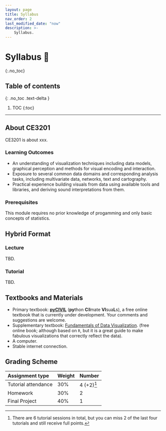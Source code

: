 ```yaml
---
layout: page
title: Syllabus
nav_order: 2
last_modified_date: "now"
description: >-
    Syllabus.
---
```


# Syllabus 📖
{:.no_toc}

## Table of contents
{: .no_toc .text-delta }

1. TOC
{:toc}

---

## About CE3201

CE3201 is about xxx.

### Learning Outcomes
- An understanding of visualization techniques including data models, graphical perception and methods for visual encoding and interaction.
- Exposure to several common data domains and corresponding analysis tasks, including multivariate data, networks, text and cartography.
- Practical experience building visuals from data using available tools and libraries, and deriving sound interpretations from them.

### Prerequisites
This module requires no prior knowledge of progamming and only basic concepts of statistics. 

## Hybrid Format
### Lecture
TBD. 

### Tutorial
TBD.

## Textbooks and Materials

- Primary textbook: [**pyCIVIL**](https://xiaoganghe.github.io/python-climate-visuals) (**py**thon **C**l**I**mate **VI**sua**L**s), 
  a free online textbook that is currently under development.
  Your comments and suggestions are welcome. 
- Supplementary textbook: [Fundamentals of Data Visualization](https://clauswilke.com/dataviz/). (free online book; although based on `R`, 
  but it is a great guide to make fabulous visualizations that correctly reflect the data). 
- A computer.
- Stable internet connection. 


## Grading Scheme

| Assignment type      | Weight   | Number      |
|:---------------------|:---------|:------------|
| Tutorial attendance  | 30%      | 4 (+2)[^1]  |
| Homework             | 30%      | 2           |
| Final Project        | 40%      | 1           |

[^1]: There are 6 tutorial sessions in total, but you can miss 2 of the last four tutorials and still receive full points.
